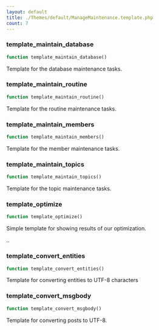 ```yaml
---
layout: default
title: ./Themes/default/ManageMaintenance.template.php
count: 7
---
```


### template_maintain_database

```php
function template_maintain_database()
```
Template for the database maintenance tasks.



### template_maintain_routine

```php
function template_maintain_routine()
```
Template for the routine maintenance tasks.



### template_maintain_members

```php
function template_maintain_members()
```
Template for the member maintenance tasks.



### template_maintain_topics

```php
function template_maintain_topics()
```
Template for the topic maintenance tasks.



### template_optimize

```php
function template_optimize()
```
Simple template for showing results of our optimization.

..

### template_convert_entities

```php
function template_convert_entities()
```
Template for converting entities to UTF-8 characters



### template_convert_msgbody

```php
function template_convert_msgbody()
```
Template for converting posts to UTF-8.



